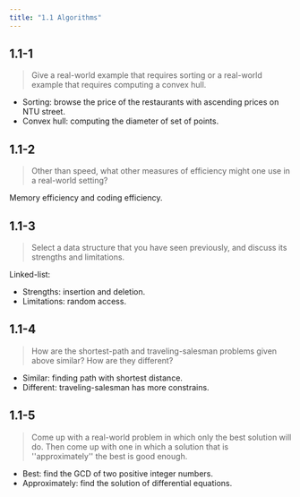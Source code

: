 ```yaml
---
title: "1.1 Algorithms"
---
```


## 1.1-1

> Give a real-world example that requires sorting or a real-world example that requires computing a convex hull.

- Sorting: browse the price of the restaurants with ascending prices on NTU street.
- Convex hull: computing the diameter of set of points.

## 1.1-2

> Other than speed, what other measures of efficiency might one use in a real-world setting?

Memory efficiency and coding efficiency.

## 1.1-3

> Select a data structure that you have seen previously, and discuss its strengths and limitations.

Linked-list:

- Strengths: insertion and deletion.
- Limitations: random access.

## 1.1-4

> How are the shortest-path and traveling-salesman problems given above similar? How are they different?

- Similar: finding path with shortest distance.
- Different: traveling-salesman has more constrains.

## 1.1-5

> Come up with a real-world problem in which only the best solution will do. Then come up with one in which a solution that is ''approximately'' the best is good enough.

- Best: find the GCD of two positive integer numbers.
- Approximately: find the solution of differential equations.
